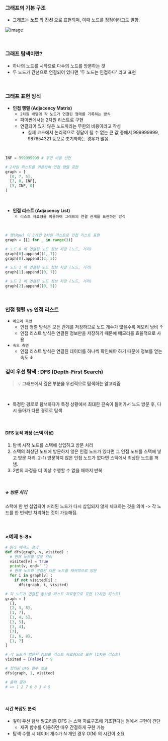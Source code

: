 ### 그래프의 기본 구조

- 그래프는 **노드** 와 **간선** 으로 표현되며, 이때 노드를 정점이라고도 말함.
  <br>

![image](https://user-images.githubusercontent.com/77706631/161599793-a79b856a-c70a-422e-81c9-3389eac18a0a.png)

<br>

### 그래프 탐색이란?

- 하나의 노드를 시작으로 다수의 노드를 방문하는 것
- 두 노드가 간선으로 연결되어 있다면 '두 노드는 인접하다' 라고 표현

<Br>

### 그래프 표현 방식

- **인접 행렬 (Adjacency Matrix)**
  - `2차원 배열에 각 노드가 연결된 형태를 기록하는 방식`
  - 파이썬에서는 2차원 리스트로 구현
  - 연결되어 있지 않은 노드끼리는 무한의 비용이라고 작성
    - 실제 코드에서 논리적으로 정답이 될 수 없는 큰 값 중에서 999999999, 987654321 등으로 초기화하는 경우가 많음.

<br>

```python
INF = 999999999 # 무한 비용 선언

# 2차원 리스트를 이용하여 인접 행렬 표현
graph = [
  [0, 7, 5],
  [7, 0, INF],
  [5, INF, 0]
]
```

<br>

- **인접 리스트 (Adjacency List)**
  - `리스트 자료형을 이용하여 그래프의 연결 관계를 표현하는 방식`

<br>

```python
# 행(Row) 이 3개인 2차원 리스트로 인접 리스트 표현
graph = [[] for _ in range(3)]

# 노드 0 에 연결된 노드 정보 저장 (노드, 거리)
graph[0].append((1, 7))
graph[0].append((2, 5))

# 노드 1 에 연결된 노드 정보 저장 (노드, 거리)
graph[1].append((0, 7))

# 노드 2 에 연결된 노드 정보 저장 (노드, 거리)
graph[2].append((0, 5))
```

<Br>

### 인접 행렬 vs 인접 리스트

- `메모리 측면`
  - 인접 행렬 방식은 모든 관계를 저장하므로 노드 개수가 많을수록 메모리 낭비 ↑
  - 인접 리스트 방식은 연결된 정보만을 저장하기 때문에 메모리를 효율적으로 사용
    <br>
- `속도 측면`
  - 인접 리스트 방식은 연결된 데이터를 하나씩 확인해야 하기 때문에 정보를 얻는 속도 ↓
    <br>

### 깊이 우선 탐색 : DFS (Depth-First Search)

> 💡 **그래프에서 깊은 부분을 우선적으로 탐색하는 알고리즘**

<br>

- 특정한 경로로 탐색하다가 특정 상황에서 최대한 깊숙이 들어가서 노드 방문 후, 다시 돌아가 다른 경로로 탐색

<br>

#### **DFS 동작 과정 (스택 이용)**

1. 탐색 시작 노드를 스택에 삽입하고 방문 처리
2. 스택의 최상단 노드에 방문하지 않은 인접 노드가 있다면 그 인접 노드를 스택에 넣고 방문 처리.
   2-1) 방문하지 않은 인접 노드가 없다면 스택에서 최상단 노드를 꺼냄.
3. 2번의 과정을 더 이상 수행할 수 없을 때까지 반복

<br>

##### ※ 방문 처리

스택에 한 번 삽입되어 처리된 노드가 다시 삽입되지 않게 체크하는 것을 의미
-> 각 노드를 한 번씩만 처리하는 것이 가능해짐.

<br>

### <예제 5-8>

```python
# DFS 메서드 정의
def dfs(graph, v, visited) :
  # 현재 노드를 방문 처리
  visited[v] = True
  print(v, end=' ')
  # 현재 노드와 연결된 다른 노드를 재귀적으로 방문
  for i in graph[v] :
    if not visited[i] :
      dfs(graph, i, visited)

# 각 노드가 연결된 정보를 리스트 자료형으로 표현 (2차원 리스트)
graph = [
  [],
  [2, 3, 8],
  [1, 7],
  [1, 4, 5],
  [3, 5],
  [3, 4],
  [7],
  [2, 6, 8],
  [1, 7]
]

# 각 노드가 방문된 정보를 리스트 자료형으로 표현 (1차원 리스트)
visited = [False] * 9

# 정의된 DFS 함수 호출
dfs(graph, 1, visited)

# 출력 결과
# => 1 2 7 6 8 3 4 5
```

<br>

#### 시간 복잡도 분석

- 깊이 우선 탐색 알고리즘 DFS 는 스택 자료구조에 기초한다는 점에서 구현이 간단
  - 재귀 함수를 이용하면 매우 간결하게 구현 가능
    <br>
- 탐색 수행 시 데이터 개수가 N 개인 경우 O(N) 의 시간이 소요
